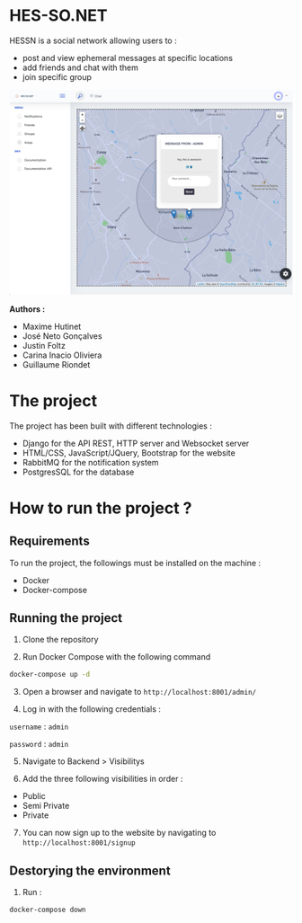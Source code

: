 # HES-SO.NET

HESSN is a social network allowing users to :
- post and view ephemeral messages at specific locations
- add friends and chat with them
- join specific group

![Main](img/main.png)

**Authors :** 

- Maxime Hutinet
- José Neto Gonçalves
- Justin Foltz
- Carina Inacio Oliviera
- Guillaume Riondet

# The project

The project has been built with different technologies :

- Django for the API REST, HTTP server and Websocket server
- HTML/CSS, JavaScript/JQuery, Bootstrap for the website
- RabbitMQ for the notification system
- PostgresSQL for the database

# How to run the project ?

## Requirements

To run the project, the followings must be installed on the machine :

- Docker
- Docker-compose

## Running the project

1. Clone the repository

2. Run Docker Compose with the following command

```bash
docker-compose up -d
```

3. Open a browser and navigate to `http://localhost:8001/admin/`

4. Log in with the following credentials :

`username` : `admin`

`password` : `admin`

5. Navigate to Backend > Visibilitys

6. Add the three following visibilities in order :

- Public
- Semi Private
- Private

7. You can now sign up to the website by navigating to `http://localhost:8001/signup`

## Destorying the environment

1. Run :

```bash
docker-compose down
```
